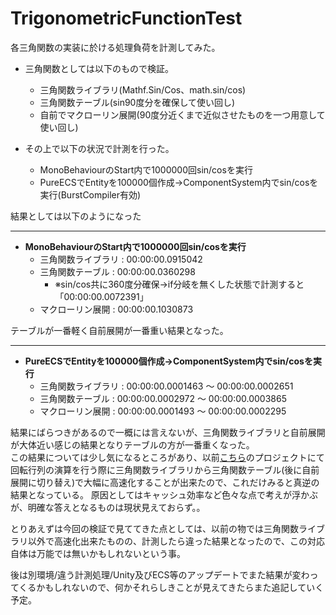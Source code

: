 # TrigonometricFunctionTest

各三角関数の実装に於ける処理負荷を計測してみた。

- 三角関数としては以下のもので検証。
  - 三角関数ライブラリ(Mathf.Sin/Cos、math.sin/cos)
  - 三角関数テーブル(sin90度分を確保して使い回し)
  - 自前でマクローリン展開(90度分近くまで近似させたものを一つ用意して使い回し)

- その上で以下の状況で計測を行った。
  - MonoBehaviourのStart内で1000000回sin/cosを実行
  - PureECSでEntityを100000個作成→ComponentSystem内でsin/cosを実行(BurstCompiler有効)

結果としては以下のようになった

----------------------------------------------------------------------------------

- **MonoBehaviourのStart内で1000000回sin/cosを実行**
  - 三角関数ライブラリ : 00:00:00.0915042
  - 三角関数テーブル : 00:00:00.0360298
    - ※sin/cos共に360度分確保→if分岐を無くした状態で計測すると「00:00:00.0072391」
  - マクローリン展開 : 00:00:00.1030873
  
テーブルが一番軽く自前展開が一番重い結果となった。

----------------------------------------------------------------------------------

- **PureECSでEntityを100000個作成→ComponentSystem内でsin/cosを実行**
  - 三角関数ライブラリ : 00:00:00.0001463 ～ 00:00:00.0002651
  - 三角関数テーブル : 00:00:00.0002972 ～ 00:00:00.0003865
  - マクローリン展開 : 00:00:00.0001493 ～ 00:00:00.0002295
  
結果にばらつきがあるので一概には言えないが、三角関数ライブラリと自前展開が大体近い感じの結果となりテーブルの方が一番重くなった。   
この結果については少し気になるところがあり、以前[こちら](https://github.com/mao-test-h/DokabenLogoVR)のプロジェクトにて回転行列の演算を行う際に三角関数ライブラリから三角関数テーブル(後に自前展開に切り替え)で大幅に高速化することが出来たので、これだけみると真逆の結果となっている。
原因としてはキャッシュ効率など色々な点で考えが浮かぶが、明確な答えとなるものは現状見えておらず。。

とりあえずは今回の検証で見ててきた点としては、以前の物では三角関数ライブラリ以外で高速化出来たものの、計測したら違った結果となったので、この対応自体は万能では無いかもしれないという事。

後は別環境/違う計測処理/Unity及びECS等のアップデートでまた結果が変わってくるかもしれないので、何かそれらしきことが見えてきたらまた追記していく予定。
